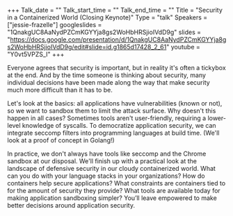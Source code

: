 +++
Talk_date = ""
Talk_start_time = ""
Talk_end_time = ""
Title = "Security in a Containerized World (Closing Keynote)"
Type = "talk"
Speakers = ["jessie-frazelle"]
googleslides = "1QnakgUC8AaNydPZCmKGYYja8gs2WoHbHRSjioIVdD9g"
slides = "https://docs.google.com/presentation/d/1QnakgUC8AaNydPZCmKGYYja8gs2WoHbHRSjioIVdD9g/edit#slide=id.g1865d17428_2_61"
youtube = "Y0vt5VPZS_I"
+++

Everyone agrees that security is important, but in reality it's often a tickybox at the end. And by the time someone is thinking about security, many individual decisions have been made along the way that make security much more difficult than it has to be.

Let's look at the basics: all applications have vulnerabilities (known or not), so we want to sandbox them to limit the attack surface. Why doesn't this happen in all cases? Sometimes tools aren't user-friendly, requiring a lower-level knowledge of syscalls. To democratize application security, we can integrate seccomp filters into programming languages at build time. (We'll look at a proof of concept in Golang!)

In practice, we don't always have tools like seccomp and the Chrome sandbox at our disposal. We'll finish up with a practical look at the landscape of defensive security in our cloudy containerized world. What can you do with your language stacks in your organizations? How do containers help secure applications? What constraints are containers tied to for the amount of security they provide? What tools are available today for making application sandboxing simpler? You’ll leave empowered to make better decisions around application security. 
